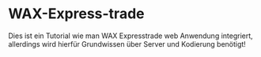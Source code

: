 # WAX-Express-trade
Dies ist ein Tutorial wie man WAX Expresstrade web Anwendung integriert, allerdings wird hierfür Grundwissen über Server und Kodierung benötigt!
